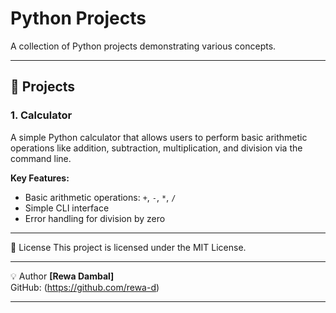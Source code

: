# Python Projects

A collection of Python projects demonstrating various concepts.

---

## 📁 Projects

### 1. **Calculator**

A simple Python calculator that allows users to perform basic arithmetic operations like addition, subtraction, multiplication, and division via the command line.

**Key Features:**

- Basic arithmetic operations: `+`, `-`, `*`, `/`
- Simple CLI interface
- Error handling for division by zero

---

📄 License
This project is licensed under the MIT License.

---

💡 Author
**[Rewa Dambal]**  
GitHub: (https://github.com/rewa-d)

---
